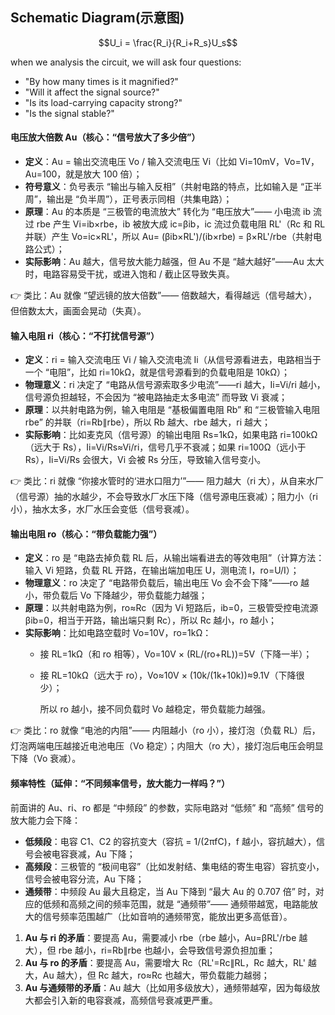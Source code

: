 ## Schematic Diagram(示意图)

$$U_i = \frac{R_i}{R_i+R_s}U_s$$

when we analysis the circuit, we will ask four questions:
- "By how many times is it magnified?"
- "Will it affect the signal source?"
- "Is its load-carrying capacity strong?"
- "Is the signal stable?"

#### 电压放大倍数 Au（核心：“信号放大了多少倍”）

- **定义**：Au = 输出交流电压 Vo / 输入交流电压 Vi（比如 Vi=10mV，Vo=1V，Au=100，就是放大 100 倍）；
- **符号意义**：负号表示 “输出与输入反相”（共射电路的特点，比如输入是 “正半周”，输出是 “负半周”），正号表示同相（共集电路）；
- **原理**：Au 的本质是 “三极管的电流放大” 转化为 “电压放大”—— 小电流 ib 流过 rbe 产生 Vi=ib×rbe，ib 被放大成 ic=βib，ic 流过负载电阻 RL'（Rc 和 RL 并联）产生 Vo=ic×RL'，所以 Au= (βib×RL')/(ib×rbe) = β×RL'/rbe（共射电路公式）；
- **实际影响**：Au 越大，信号放大能力越强，但 Au 不是 “越大越好”——Au 太大时，电路容易受干扰，或进入饱和 / 截止区导致失真。

👉 类比：Au 就像 “望远镜的放大倍数”—— 倍数越大，看得越远（信号越大），但倍数太大，画面会晃动（失真）。

#### 输入电阻 ri（核心：“不打扰信号源”）

- **定义**：ri = 输入交流电压 Vi / 输入交流电流 Ii（从信号源看进去，电路相当于一个 “电阻”，比如 ri=10kΩ，就是信号源看到的负载电阻是 10kΩ）；
- **物理意义**：ri 决定了 “电路从信号源索取多少电流”——ri 越大，Ii=Vi/ri 越小，信号源负担越轻，不会因为 “被电路抽走太多电流” 而导致 Vi 衰减；
- **原理**：以共射电路为例，输入电阻是 “基极偏置电阻 Rb” 和 “三极管输入电阻 rbe” 的并联（ri=Rb∥rbe），所以 Rb 越大、rbe 越大，ri 越大；
- **实际影响**：比如麦克风（信号源）的输出电阻 Rs=1kΩ，如果电路 ri=100kΩ（远大于 Rs），Ii=Vi/Rs≈Vi/ri，信号几乎不衰减；如果 ri=100Ω（远小于 Rs），Ii=Vi/Rs 会很大，Vi 会被 Rs 分压，导致输入信号变小。

👉 类比：ri 就像 “你接水管时的‘进水口阻力’”—— 阻力越大（ri 大），从自来水厂（信号源）抽的水越少，不会导致水厂水压下降（信号源电压衰减）；阻力小（ri 小），抽水太多，水厂水压会变低（信号衰减）。

#### 输出电阻 ro（核心：“带负载能力强”）

- **定义**：ro 是 “电路去掉负载 RL 后，从输出端看进去的等效电阻”（计算方法：输入 Vi 短路，负载 RL 开路，在输出端加电压 U，测电流 I，ro=U/I）；
- **物理意义**：ro 决定了 “电路带负载后，输出电压 Vo 会不会下降”——ro 越小，带负载后 Vo 下降越少，带负载能力越强；
- **原理**：以共射电路为例，ro≈Rc（因为 Vi 短路后，ib=0，三极管受控电流源 βib=0，相当于开路，输出端只剩 Rc），所以 Rc 越小，ro 越小；
- **实际影响**：比如电路空载时 Vo=10V，ro=1kΩ：
    - 接 RL=1kΩ（和 ro 相等），Vo=10V × (RL/(ro+RL))=5V（下降一半）；
    - 接 RL=10kΩ（远大于 ro），Vo≈10V × (10k/(1k+10k))≈9.1V（下降很少）；
        
        所以 ro 越小，接不同负载时 Vo 越稳定，带负载能力越强。

👉 类比：ro 就像 “电池的内阻”—— 内阻越小（ro 小），接灯泡（负载 RL）后，灯泡两端电压越接近电池电压（Vo 稳定）；内阻大（ro 大），接灯泡后电压会明显下降（Vo 衰减）。


#### 频率特性（延伸：“不同频率信号，放大能力一样吗？”）

前面讲的 Au、ri、ro 都是 “中频段” 的参数，实际电路对 “低频” 和 “高频” 信号的放大能力会下降：

- **低频段**：电容 C1、C2 的容抗变大（容抗 = 1/(2πfC)，f 越小，容抗越大），信号会被电容衰减，Au 下降；
- **高频段**：三极管的 “极间电容”（比如发射结、集电结的寄生电容）容抗变小，信号会被电容分流，Au 下降；
- **通频带**：中频段 Au 最大且稳定，当 Au 下降到 “最大 Au 的 0.707 倍” 时，对应的低频和高频之间的频率范围，就是 “通频带”—— 通频带越宽，电路能放大的信号频率范围越广（比如音响的通频带宽，能放出更多高低音）。


1. **Au 与 ri 的矛盾**：要提高 Au，需要减小 rbe（rbe 越小，Au=βRL'/rbe 越大），但 rbe 越小，ri=Rb∥rbe 也越小，会导致信号源负担加重；
2. **Au 与 ro 的矛盾**：要提高 Au，需要增大 Rc（RL'=Rc∥RL，Rc 越大，RL' 越大，Au 越大），但 Rc 越大，ro≈Rc 也越大，带负载能力越弱；
3. **Au 与通频带的矛盾**：Au 越大（比如用多级放大），通频带越窄，因为每级放大都会引入新的电容衰减，高频信号衰减更严重。